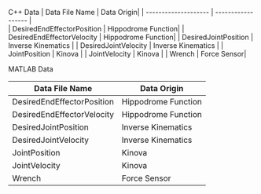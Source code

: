 
C++ Data
| Data File Name | Data Origin|
| -------------------- | ------------------ |  
| DesiredEndEffectorPosition | Hippodrome Function|
| DesiredEndEffectorVelocity | Hippodrome Function|
| DesiredJointPosition | Inverse Kinematics |
| DesiredJointVelocity |  Inverse Kinematics |
| JointPosition | Kinova |
| JointVelocity | Kinova |
| Wrench | Force Sensor|

MATLAB Data

| Data File Name | Data Origin|
| -------------------- | ------------------ |  
| DesiredEndEffectorPosition | Hippodrome Function|
| DesiredEndEffectorVelocity | Hippodrome Function|
| DesiredJointPosition | Inverse Kinematics |
| DesiredJointVelocity |  Inverse Kinematics |
| JointPosition | Kinova |
| JointVelocity | Kinova |
| Wrench | Force Sensor|
